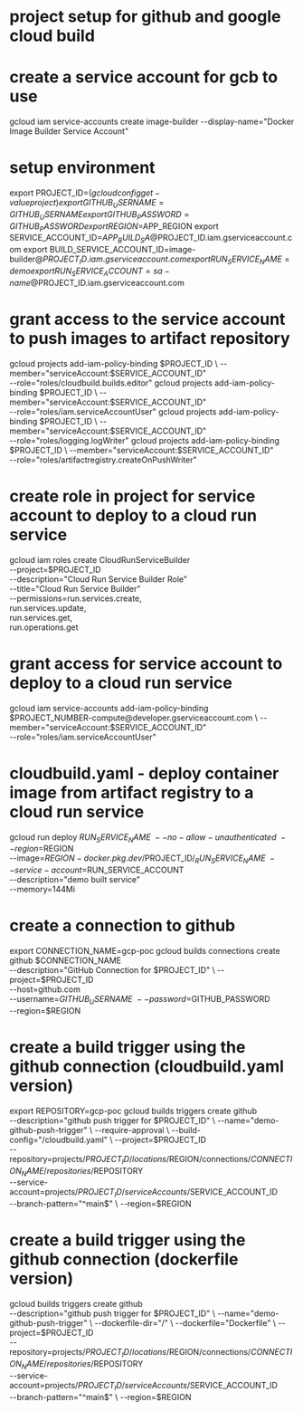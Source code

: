 # project setup for github and google cloud build

# create a service account for gcb to use
gcloud iam service-accounts create image-builder --display-name="Docker Image Builder Service Account"

# setup environment
export PROJECT_ID=$(gcloud config get-value project)
export GITHUB_USERNAME=GITHUB_USERNAME
export GITHUB_PASSWORD=GITHUB_PASSWORD
export REGION=$APP_REGION
export SERVICE_ACCOUNT_ID=$APP_BUILD_SA@$PROJECT_ID.iam.gserviceaccount.com
export BUILD_SERVICE_ACCOUNT_ID=image-builder@$PROJECT_ID.iam.gserviceaccount.com
export RUN_SERVICE_NAME=demo
export RUN_SERVICE_ACCOUNT=sa-name@$PROJECT_ID.iam.gserviceaccount.com

# grant access to the service account to push images to artifact repository
gcloud projects add-iam-policy-binding $PROJECT_ID \
  --member="serviceAccount:$SERVICE_ACCOUNT_ID" \
  --role="roles/cloudbuild.builds.editor"
gcloud projects add-iam-policy-binding $PROJECT_ID \
  --member="serviceAccount:$SERVICE_ACCOUNT_ID" \
  --role="roles/iam.serviceAccountUser"
gcloud projects add-iam-policy-binding $PROJECT_ID \
  --member="serviceAccount:$SERVICE_ACCOUNT_ID" \
  --role="roles/logging.logWriter"
gcloud projects add-iam-policy-binding $PROJECT_ID \
  --member="serviceAccount:$SERVICE_ACCOUNT_ID" \
  --role="roles/artifactregistry.createOnPushWriter"
<!-- gcloud projects add-iam-policy-binding $PROJECT_ID \
  --member="serviceAccount:projects/$PROJECT_ID/serviceAccounts/$SERVICE_ACCOUNT_ID" \
  --role="roles/cloudbuild.builds.editor" -->

# create role in project for service account to deploy to a cloud run service
gcloud iam roles create CloudRunServiceBuilder \
  --project=$PROJECT_ID \
  --description="Cloud Run Service Builder Role" \
  --title="Cloud Run Service Builder" \
  --permissions=run.services.create,\
run.services.update,\
run.services.get,\
run.operations.get

# grant access for service account to deploy to a cloud run service
gcloud iam service-accounts add-iam-policy-binding \
  $PROJECT_NUMBER-compute@developer.gserviceaccount.com \
  --member="serviceAccount:$SERVICE_ACCOUNT_ID" \
  --role="roles/iam.serviceAccountUser"
  
<!-- gcloud projects add-iam-policy-binding $PROJECT_ID \
  --member="serviceAccount:$SERVICE_ACCOUNT_ID" \
  --role="roles/run.admin" -->
<!-- gcloud iam service-accounts add-iam-policy-binding \
  PROJECT_NUMBER-compute@developer.gserviceaccount.com \
  --member="serviceAccount:$SERVICE_ACCOUNT_ID" \
  --role="roles/run.admin" -->

# cloudbuild.yaml - deploy container image from artifact registry to a cloud run service
gcloud run deploy $RUN_SERVICE_NAME \
--no-allow-unauthenticated \
--region=$REGION \
--image=$REGION-docker.pkg.dev/$PROJECT_ID/$_RUN_SERVICE_NAME \
--service-account=$RUN_SERVICE_ACCOUNT \
--description="demo built service" \
--memory=144Mi

# create a connection to github
export CONNECTION_NAME=gcp-poc
gcloud builds connections create github $CONNECTION_NAME \
  --description="GitHub Connection for $PROJECT_ID" \
  --project=$PROJECT_ID \
  --host=github.com \
  --username=$GITHUB_USERNAME \
  --password=$GITHUB_PASSWORD \
  --region=$REGION

# create a build trigger using the github connection (cloudbuild.yaml version)
export REPOSITORY=gcp-poc
gcloud builds triggers create github \
  --description="github push trigger for $PROJECT_ID" \
  --name="demo-github-push-trigger" \
  --require-approval \
  --build-config="/cloudbuild.yaml" \
  --project=$PROJECT_ID \
  --repository=projects/$PROJECT_ID/locations/$REGION/connections/$CONNECTION_NAME/repositories/$REPOSITORY \
  --service-account=projects/$PROJECT_ID/serviceAccounts/$SERVICE_ACCOUNT_ID \
  --branch-pattern="^main$" \
  --region=$REGION

# create a build trigger using the github connection (dockerfile version)
gcloud builds triggers create github \
  --description="github push trigger for $PROJECT_ID" \
  --name="demo-github-push-trigger" \
  --dockerfile-dir="/" \
  --dockerfile="Dockerfile" \
  --project=$PROJECT_ID \
  --repository=projects/$PROJECT_ID/locations/$REGION/connections/$CONNECTION_NAME/repositories/$REPOSITORY \
  --service-account=projects/$PROJECT_ID/serviceAccounts/$SERVICE_ACCOUNT_ID \
  --branch-pattern="^main$" \
  --region=$REGION

  <!-- --connection=$CONNECTION_NAME \
  --substitutions=_PROJECT_ID=$PROJECT_ID,_REPOSITORY=$REPOSITORY,_REGION=$REGION -->
  